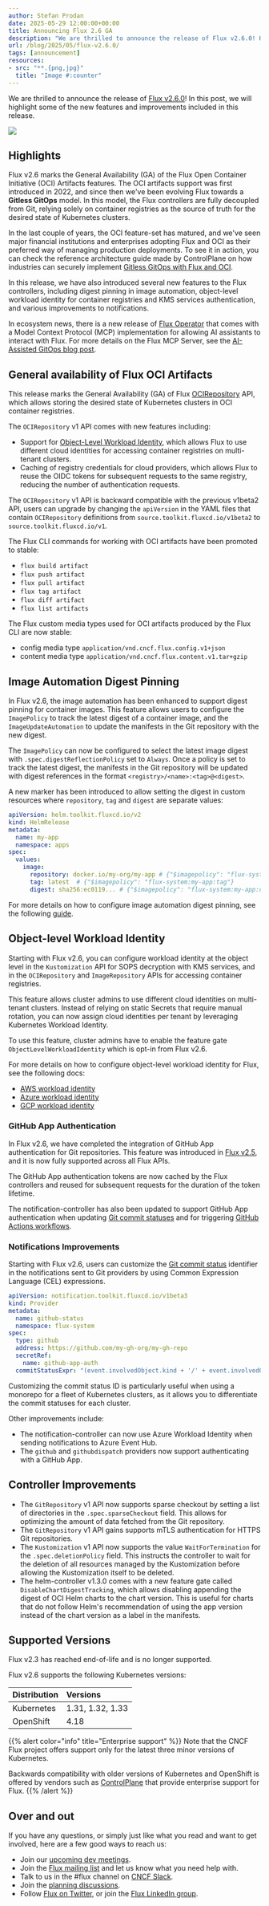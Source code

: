 ```yaml
---
author: Stefan Prodan
date: 2025-05-29 12:00:00+00:00
title: Announcing Flux 2.6 GA
description: "We are thrilled to announce the release of Flux v2.6.0! Here you will find highlights of new features and improvements in this release."
url: /blog/2025/05/flux-v2.6.0/
tags: [announcement]
resources:
- src: "**.{png,jpg}"
  title: "Image #:counter"
---
```


We are thrilled to announce the release of [Flux v2.6.0](https://github.com/fluxcd/flux2/releases/tag/v2.6.0)!
In this post, we will highlight some of the new features and improvements included in this release.

![](featured-image.png)

## Highlights

Flux v2.6 marks the General Availability (GA) of the Flux Open Container Initiative (OCI) Artifacts features.
The OCI artifacts support was first introduced in 2022, and since then we've been evolving Flux towards
a **Gitless GitOps** model. In this model, the Flux controllers are fully decoupled from Git,
relying solely on container registries as the source of truth for the desired state of Kubernetes clusters.

In the last couple of years, the OCI feature-set has matured, and we've seen major financial institutions
and enterprises adopting Flux and OCI as their preferred way of managing production deployments.
To see it in action, you can check the reference architecture guide made by ControlPlane
on how industries can securely implement
[Gitless GitOps with Flux and OCI](https://control-plane.io/posts/d2-reference-architecture-guide/).

In this release, we have also introduced several new features to the Flux controllers,
including digest pinning in image automation, object-level workload identity for container registries
and KMS services authentication, and various improvements to notifications.

In ecosystem news, there is a new release of [Flux Operator](https://github.com/controlplaneio-fluxcd/flux-operator)
that comes with a Model Context Protocol (MCP) implementation for allowing AI assistants to interact with Flux.
For more details on the Flux MCP Server, see the [AI-Assisted GitOps blog post](https://fluxcd.io/blog/2025/05/flux-mcp-server/).

## General availability of Flux OCI Artifacts

This release marks the General Availability (GA) of Flux [OCIRepository](/flux/components/source/ocirepositories/)
API, which allows storing the desired state of Kubernetes clusters in OCI container registries.

The `OCIRepository` v1 API comes with new features including:

- Support for [Object-Level Workload Identity](#object-level-workload-identity),
  which allows Flux to use different cloud identities for accessing container registries on multi-tenant clusters.
- Caching of registry credentials for cloud providers, which allows Flux to reuse the OIDC tokens
  for subsequent requests to the same registry, reducing the number of authentication requests.

The `OCIRepository` v1 API is backward compatible with the previous v1beta2 API, users can upgrade
by changing the `apiVersion` in the YAML files that contain `OCIRepository` definitions from
`source.toolkit.fluxcd.io/v1beta2` to `source.toolkit.fluxcd.io/v1`.

The Flux CLI commands for working with OCI artifacts have been promoted to stable:

- `flux build artifact`
- `flux push artifact`
- `flux pull artifact`
- `flux tag artifact`
- `flux diff artifact`
- `flux list artifacts`

The Flux custom media types used for OCI artifacts produced by the Flux CLI are now stable:

- config media type `application/vnd.cncf.flux.config.v1+json`
- content media type `application/vnd.cncf.flux.content.v1.tar+gzip`

## Image Automation Digest Pinning

In Flux v2.6, the image automation has been enhanced to support digest pinning
for container images. This feature allows users to configure the `ImagePolicy`
to track the latest digest of a container image, and the `ImageUpdateAutomation`
to update the manifests in the Git repository with the new digest.

The `ImagePolicy` can now be configured to select the latest image digest
with `.spec.digestReflectionPolicy` set to `Always`.
Once a policy is set to track the latest digest, the manifests in the Git repository
will be updated with digest references in the format `<registry>/<name>:<tag>@<digest>`.

A new marker has been introduced to allow setting the digest in custom resources
where `repository`, `tag` and `digest` are separate values:

```yaml
apiVersion: helm.toolkit.fluxcd.io/v2
kind: HelmRelease
metadata:
  name: my-app
  namespace: apps
spec:
  values:
    image:
      repository: docker.io/my-org/my-app # {"$imagepolicy": "flux-system:my-app:name"}
      tag: latest  # {"$imagepolicy": "flux-system:my-app:tag"}
      digest: sha256:ec0119... # {"$imagepolicy": "flux-system:my-app:digest"}
```

For more details on how to configure image automation digest pinning,
see the following [guide](/flux/guides/image-update/#digest-pinning).

## Object-level Workload Identity

Starting with Flux v2.6, you can configure workload identity at the object level
in the `Kustomization` API for SOPS decryption with KMS services, and in the
`OCIRepository` and `ImageRepository` APIs for accessing container registries.

This feature allows cluster admins to use different cloud identities on multi-tenant
clusters. Instead of relying on static Secrets that require manual rotation,
you can now assign cloud identities per tenant by leveraging Kubernetes Workload Identity.

To use this feature, cluster admins have to enable the feature gate
`ObjectLevelWorkloadIdentity` which is opt-in from Flux v2.6.

For more details on how to configure object-level workload identity for Flux,
see the following docs:

- [AWS workload identity](/flux/integrations/aws/)
- [Azure workload identity](/flux/integrations/azure/)
- [GCP workload identity](/flux/integrations/gcp/)

### GitHub App Authentication

In Flux v2.6, we have completed the integration of GitHub App authentication for Git repositories.
This feature was introduced in [Flux v2.5](https://fluxcd.io/blog/2025/02/flux-v2.5.0/#github-app-authentication-for-git-repositories),
and it is now fully supported across all Flux APIs.

The GitHub App authentication tokens are now cached by the Flux controllers
and reused for subsequent requests for the duration of the token lifetime.

The notification-controller has also been updated to support GitHub App authentication
when updating [Git commit statuses](/flux/components/notification/providers/#git-commit-status-updates)
and for triggering [GitHub Actions workflows](flux/components/notification/providers/#github-dispatch).

### Notifications Improvements

Starting with Flux v2.6, users can customize the [Git commit status](/flux/components/notification/providers/#git-commit-status-updates)
identifier in the notifications sent to Git providers by using Common Expression Language (CEL) expressions.

```yaml
apiVersion: notification.toolkit.fluxcd.io/v1beta3
kind: Provider
metadata:
  name: github-status
  namespace: flux-system
spec:
  type: github
  address: https://github.com/my-gh-org/my-gh-repo
  secretRef:
    name: github-app-auth
  commitStatusExpr: "(event.involvedObject.kind + '/' + event.involvedObject.name + '/' + event.metadata.clusterName)"
```

Customizing the commit status ID is particularly useful when using a monorepo for a fleet of Kubernetes clusters,
as it allows you to differentiate the commit statuses for each cluster.

Other improvements include:

- The notification-controller can now use Azure Workload Identity when sending notifications to Azure Event Hub.
- The `github` and `githubdispatch` providers now support authenticating with a GitHub App.

## Controller Improvements

- The `GitRepository` v1 API now supports sparse checkout by setting a list of directories in the `.spec.sparseCheckout` field.
  This allows for optimizing the amount of data fetched from the Git repository.
- The `GitRepository` v1 API gains supports mTLS authentication for HTTPS Git repositories.
- The `Kustomization` v1 API now supports the value `WaitForTermination` for the `.spec.deletionPolicy` field.
  This instructs the controller to wait for the deletion of all resources managed by the Kustomization
  before allowing the Kustomization itself to be deleted.
- The helm-controller v1.3.0 comes with a new feature gate called `DisableChartDigestTracking`,
  which allows disabling appending the digest of OCI Helm charts to the chart version.
  This is useful for charts that do not follow Helm's recommendation of using the app version
  instead of the chart version as a label in the manifests.

## Supported Versions

Flux v2.3 has reached end-of-life and is no longer supported.

Flux v2.6 supports the following Kubernetes versions:

| Distribution | Versions         |
|:-------------|:-----------------|
| Kubernetes   | 1.31, 1.32, 1.33 |
| OpenShift    | 4.18             |

{{% alert color="info" title="Enterprise support" %}}
Note that the CNCF Flux project offers support only for the latest
three minor versions of Kubernetes.

Backwards compatibility with older versions of Kubernetes and OpenShift is offered by vendors
such as [ControlPlane](https://control-plane.io/enterprise-for-flux-cd/) that provide
enterprise support for Flux.
{{% /alert %}}

## Over and out

If you have any questions, or simply just like what you read and want to get involved,
here are a few good ways to reach us:

- Join our [upcoming dev meetings](https://fluxcd.io/community/#meetings).
- Join the [Flux mailing list](https://lists.cncf.io/g/cncf-flux-dev) and let us know what you need help with.
- Talk to us in the #flux channel on [CNCF Slack](https://slack.cncf.io/).
- Join the [planning discussions](https://github.com/fluxcd/flux2/discussions).
- Follow [Flux on Twitter](https://twitter.com/fluxcd), or join the
  [Flux LinkedIn group](https://www.linkedin.com/groups/8985374/).
